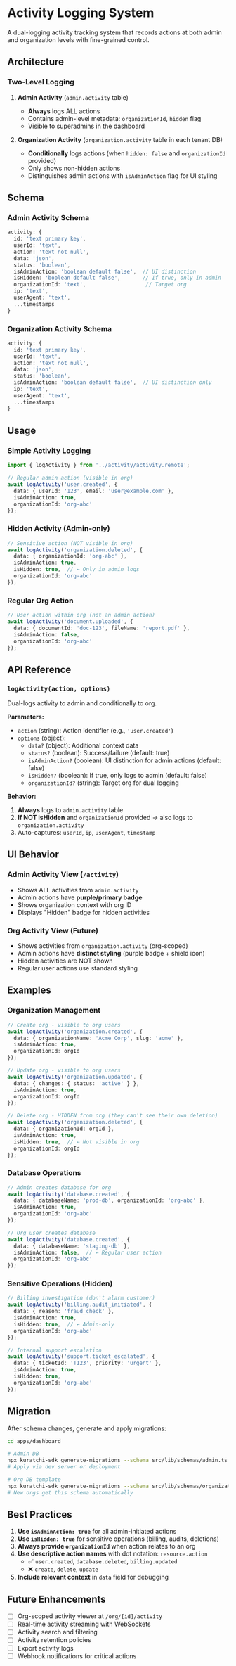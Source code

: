 # Activity Logging System

A dual-logging activity tracking system that records actions at both admin and organization levels with fine-grained control.

## Architecture

### Two-Level Logging

1. **Admin Activity** (`admin.activity` table)
   - **Always** logs ALL actions
   - Contains admin-level metadata: `organizationId`, `hidden` flag
   - Visible to superadmins in the dashboard
   
2. **Organization Activity** (`organization.activity` table in each tenant DB)
   - **Conditionally** logs actions (when `hidden: false` and `organizationId` provided)
   - Only shows non-hidden actions
   - Distinguishes admin actions with `isAdminAction` flag for UI styling

## Schema

### Admin Activity Schema
```typescript
activity: {
  id: 'text primary key',
  userId: 'text',
  action: 'text not null',
  data: 'json',
  status: 'boolean',
  isAdminAction: 'boolean default false',  // UI distinction
  isHidden: 'boolean default false',       // If true, only in admin
  organizationId: 'text',                   // Target org
  ip: 'text',
  userAgent: 'text',
  ...timestamps
}
```

### Organization Activity Schema
```typescript
activity: {
  id: 'text primary key',
  userId: 'text',
  action: 'text not null',
  data: 'json',
  status: 'boolean',
  isAdminAction: 'boolean default false',  // UI distinction only
  ip: 'text',
  userAgent: 'text',
  ...timestamps
}
```

## Usage

### Simple Activity Logging

```typescript
import { logActivity } from '../activity/activity.remote';

// Regular admin action (visible in org)
await logActivity('user.created', {
  data: { userId: '123', email: 'user@example.com' },
  isAdminAction: true,
  organizationId: 'org-abc'
});
```

### Hidden Activity (Admin-only)

```typescript
// Sensitive action (NOT visible in org)
await logActivity('organization.deleted', {
  data: { organizationId: 'org-abc' },
  isAdminAction: true,
  isHidden: true,  // ← Only in admin logs
  organizationId: 'org-abc'
});
```

### Regular Org Action

```typescript
// User action within org (not an admin action)
await logActivity('document.uploaded', {
  data: { documentId: 'doc-123', fileName: 'report.pdf' },
  isAdminAction: false,
  organizationId: 'org-abc'
});
```

## API Reference

### `logActivity(action, options)`

Dual-logs activity to admin and conditionally to org.

**Parameters:**
- `action` (string): Action identifier (e.g., `'user.created'`)
- `options` (object):
  - `data?` (object): Additional context data
  - `status?` (boolean): Success/failure (default: true)
  - `isAdminAction?` (boolean): UI distinction for admin actions (default: false)
  - `isHidden?` (boolean): If true, only logs to admin (default: false)
  - `organizationId?` (string): Target org for dual logging

**Behavior:**
1. **Always** logs to `admin.activity` table
2. **If NOT isHidden** and `organizationId` provided → also logs to `organization.activity`
3. Auto-captures: `userId`, `ip`, `userAgent`, `timestamp`

## UI Behavior

### Admin Activity View (`/activity`)
- Shows ALL activities from `admin.activity`
- Admin actions have **purple/primary badge**
- Shows organization context with org ID
- Displays "Hidden" badge for hidden activities

### Org Activity View (Future)
- Shows activities from `organization.activity` (org-scoped)
- Admin actions have **distinct styling** (purple badge + shield icon)
- Hidden activities are NOT shown
- Regular user actions use standard styling

## Examples

### Organization Management

```typescript
// Create org - visible to org users
await logActivity('organization.created', {
  data: { organizationName: 'Acme Corp', slug: 'acme' },
  isAdminAction: true,
  organizationId: orgId
});

// Update org - visible to org users
await logActivity('organization.updated', {
  data: { changes: { status: 'active' } },
  isAdminAction: true,
  organizationId: orgId
});

// Delete org - HIDDEN from org (they can't see their own deletion)
await logActivity('organization.deleted', {
  data: { organizationId: orgId },
  isAdminAction: true,
  isHidden: true,  // ← Not visible in org
  organizationId: orgId
});
```

### Database Operations

```typescript
// Admin creates database for org
await logActivity('database.created', {
  data: { databaseName: 'prod-db', organizationId: 'org-abc' },
  isAdminAction: true,
  organizationId: 'org-abc'
});

// Org user creates database
await logActivity('database.created', {
  data: { databaseName: 'staging-db' },
  isAdminAction: false,  // ← Regular user action
  organizationId: 'org-abc'
});
```

### Sensitive Operations (Hidden)

```typescript
// Billing investigation (don't alarm customer)
await logActivity('billing.audit_initiated', {
  data: { reason: 'fraud_check' },
  isAdminAction: true,
  isHidden: true,  // ← Admin-only
  organizationId: 'org-abc'
});

// Internal support escalation
await logActivity('support.ticket_escalated', {
  data: { ticketId: 'T123', priority: 'urgent' },
  isAdminAction: true,
  isHidden: true,
  organizationId: 'org-abc'
});
```

## Migration

After schema changes, generate and apply migrations:

```bash
cd apps/dashboard

# Admin DB
npx kuratchi-sdk generate-migrations --schema src/lib/schemas/admin.ts
# Apply via dev server or deployment

# Org DB template
npx kuratchi-sdk generate-migrations --schema src/lib/schemas/organization.ts
# New orgs get this schema automatically
```

## Best Practices

1. **Use `isAdminAction: true`** for all admin-initiated actions
2. **Use `isHidden: true`** for sensitive operations (billing, audits, deletions)
3. **Always provide `organizationId`** when action relates to an org
4. **Use descriptive action names** with dot notation: `resource.action`
   - ✅ `user.created`, `database.deleted`, `billing.updated`
   - ❌ `create`, `delete`, `update`
5. **Include relevant context** in `data` field for debugging

## Future Enhancements

- [ ] Org-scoped activity viewer at `/org/[id]/activity`
- [ ] Real-time activity streaming with WebSockets
- [ ] Activity search and filtering
- [ ] Activity retention policies
- [ ] Export activity logs
- [ ] Webhook notifications for critical actions
